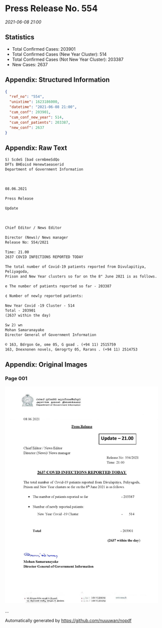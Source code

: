 
# Press Release No. 554
*2021-06-08 21:00*
## Statistics
* Total Confirmed Cases: 203901
* Total Confirmed Cases (New Year Cluster): 514
* Total Confirmed Cases (Not New Year Cluster): 203387
* New Cases: 2637




## Appendix: Structured Information
```json
{
  "ref_no": "554",
  "unixtime": 1623186000,
  "datetime": "2021-06-08 21:00",
  "cum_conf": 203901,
  "cum_conf_new_year": 514,
  "cum_conf_patients": 203387,
  "new_conf": 2637
}
```

## Appendix: Raw Text
```text
S) ScdeS [bad cermbmeSdQo
DFTs BHEoisd Henewtaeaserid
Department of Government Information

 

08.06.2021

Press Release

Update

 

Chief Editor / News Editor

Director (News)/ News manager
Release No: 554/2021

Time: 21.00
2637 COVID INFECTIONS REPORTED TODAY

The total number of Covid-19 patients reported from Divulapitiya, Peliyagoda,
Prison and New Year clusters so far on the 8" June 2021 is as follows.

e The number of patients reported so far - 203387

¢ Number of newly reported patients:

New Year Covid -19 Cluster - 514
Total - 203901
(2637 within the day)

Sw 2) wn
Mohan Samaranayake
Director General of Government Information

© 163, Bdrgon Ge, ome 05, G goad . (+94 11) 2515759
163, Dnexnonen novels, Gmrogrty 05, Rarans . (+94 11) 2514753

```

## Appendix: Original Images

### Page 001

![page_no](https://raw.githubusercontent.com/nuuuwan/nopdf_data/main/nopdf.dgigovlk.ref554.page001.jpeg)
        

...

Automatically generated by https://github.com/nuuuwan/nopdf

    
    